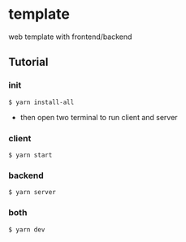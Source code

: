 # template
web template with frontend/backend

## Tutorial

### init
```
$ yarn install-all
```
* then open two terminal to run client and server
### client
```
$ yarn start
```

### backend
```
$ yarn server
```
### both
```
$ yarn dev
```
